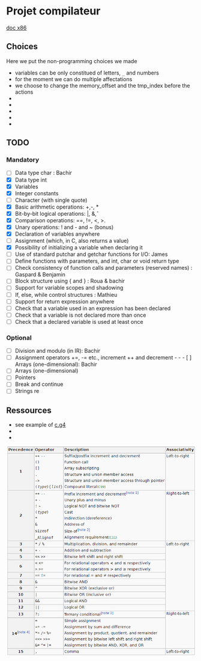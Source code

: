 # Projet compilateur

[doc x86](doc_x86.pdf)

## Choices

Here we put the non-programming choices we made

- variables can be only constitued of letters, `_` and numbers
- for the moment we can do multiple affectations
- we choose to change the memory_offset and the tmp_index before the actions
- 
- 
- 
- 
- 

## TODO
### Mandatory

- [ ] Data type char : Bachir
- [x] Data type int
- [x] Variables
- [x] Integer constants
- [ ] Character (with single quote)
- [x] Basic arithmetic operations: +,-, *
- [x] Bit-by-bit logical operations: |, &,ˆ
- [x] Comparison operations: ==, !=, <, >.
- [x] Unary operations: ! and - and ~ (bonus)
- [x] Declaration of variables anywhere
- [ ] Assignment (which, in C, also returns a value)
- [x] Possibility of initializing a variable when declaring it
- [ ] Use of standard putchar and getchar functions for I/O: James
- [ ] Define functions with parameters, and int, char or void return type
- [ ] Check consistency of function calls and parameters (reserved names) : Gaspard & Benjamin
- [ ] Block structure using { and } : Roua & bachir
- [ ] Support for variable scopes and shadowing
- [ ] If, else, while control structures : Mathieu
- [ ] Support for return expression anywhere
- [ ] Check that a variable used in an expression has been declared
- [ ] Check that a variable is not declared more than once
- [ ] Check that a declared variable is used at least once

### Optional

- [ ] Division and modulo (in IR): Bachir
- [ ] Assignment operators +=, -= etc., increment ++ and decrement - - - [ ] Arrays (one-dimensional): Bachir
- [ ] Arrays (one-dimensional)
- [ ] Pointers
- [ ] Break and continue
- [ ] Strings re

## Ressources

- see example of [c.g4](https://github.com/antlr/grammars-v4/blob/master/c/C.g4)
- 
- 

![operator priority](operator_priority.png "source - wikipedia")





